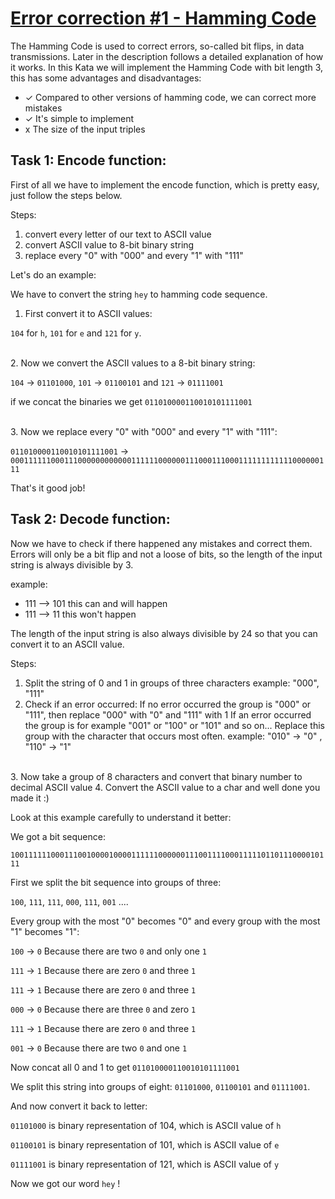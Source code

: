 # [Error correction #1 - Hamming Code](https://www.codewars.com/kata/error-correction-number-1-hamming-code "https://www.codewars.com/kata/5ef9ca8b76be6d001d5e1c3e")

The Hamming Code is used to correct errors, so-called bit flips, in data transmissions. Later in the description follows a detailed explanation of how it works.
In this Kata we will implement the Hamming Code with bit length 3, this has some advantages and disadvantages:
- ✓ Compared to other versions of hamming code, we can correct more mistakes
- ✓ It's simple to implement
- x  The size of the input triples


## Task 1: Encode function:

First of all we have to implement the encode function, which is pretty easy, just follow the steps below.

Steps:
1. convert every letter of our text to ASCII value
2. convert ASCII value to 8-bit binary string
3. replace every "0" with "000" and every "1" with "111"

Let's do an example:

We have to convert the string ```hey``` to hamming code sequence.

1. First convert it to ASCII values:

```104``` for ```h```, ```101``` for ```e``` and ```121``` for ```y```.

<br>
2. Now we convert the ASCII values to a 8-bit binary string:

```104``` -> ```01101000```, ```101``` -> ```01100101``` and ```121``` -> ```01111001```

if we concat the binaries we get ```011010000110010101111001```

<br>
3. Now we replace every "0" with "000" and every "1" with "111":

```011010000110010101111001``` -> ```000111111000111000000000000111111000000111000111000111111111111000000111```

That's it good job!


## Task 2: Decode function:

Now we have to check if there happened any mistakes and correct them.
Errors will only be a bit flip and not a loose of bits, so the length of the input string is always divisible by 3.

example: 
- 111 --> 101  this can and will happen
- 111 --> 11   this won't happen

The length of the input string is also always divisible by 24 so that you can convert it to an ASCII value.

Steps:
1. Split the string of 0 and 1 in groups of three characters example: "000", "111"
2. Check if an error occurred:
 If no error occurred the group is "000" or "111", then replace "000" with "0" and "111" with 1
 If an error occurred the group is for example "001" or "100" or "101" and so on...
 Replace this group with the character that occurs most often. example: "010" -> "0" , "110" -> "1" 
<br>
3. Now take a group of 8 characters and convert that binary number to decimal ASCII value
4. Convert the ASCII value to a char and well done you made it :)



Look at this example carefully to understand it better:

We got a bit sequence:

```100111111000111001000010000111111000000111001111000111110110111000010111``` 

First we split the bit sequence into groups of three:

```100```, ```111```, ```111```, ```000```, ```111```, ```001``` ....

Every group with the most "0" becomes "0" and every group with the most "1" becomes "1":

```100``` -> ```0``` Because there are two ```0``` and only one ```1```

```111``` -> ```1``` Because there are zero ```0``` and three ```1```

```111``` -> ```1``` Because there are zero ```0``` and three ```1```

```000``` -> ```0``` Because there are three ```0``` and zero ```1```

```111``` -> ```1``` Because there are zero ```0``` and three ```1```

```001``` -> ```0``` Because there are two ```0``` and one ```1```

Now concat all 0 and 1 to get ```011010000110010101111001```

We split this string into groups of eight:
```01101000```, ```01100101``` and ```01111001```.

And now convert it back to letter:

```01101000``` is binary representation of 104, which is ASCII value of ```h```

```01100101``` is binary representation of 101, which is ASCII value of ```e```

```01111001``` is binary representation of 121, which is ASCII value of ```y```

Now we got our word ```hey``` !